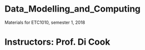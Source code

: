 # Data_Modelling_and_Computing
Materials for ETC1010, semester 1, 2018

# Instructors: Prof. Di Cook
